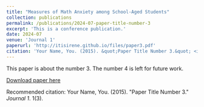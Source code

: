 ```yaml
---
title: "Measures of Math Anxiety among School-Aged Students"
collection: publications
permalink: /publications/2024-07-paper-title-number-3
excerpt: 'This is a conference publication.'
date: 2024-07
venue: 'Journal 1'
paperurl: 'http://itisirene.github.io/files/paper3.pdf'
citation: 'Your Name, You. (2015). &quot;Paper Title Number 3.&quot; <i>Journal 1</i>. 1(3).'
---
```

This paper is about the number 3. The number 4 is left for future work.

[Download paper here](http://academicpages.github.io/files/paper3.pdf)

Recommended citation: Your Name, You. (2015). "Paper Title Number 3." <i>Journal 1</i>. 1(3).
